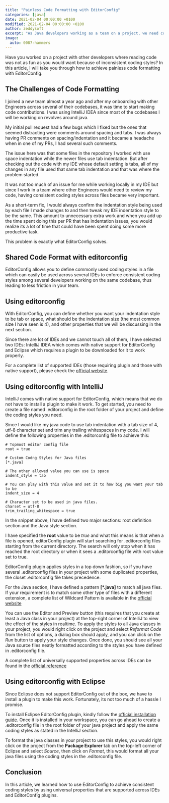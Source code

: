 ```yaml
---
title: "Painless Code Formatting with EditorConfig"
categories: [java]
date: 2021-02-04 00:00:00 +0100
modified: 2021-02-04 00:00:00 +0100
author: zeddysoft
excerpt: "As Java developers working as a team on a project, we need consistent coding styles in our project to enhance readability and make our code a lot cleaner and uniform, that's where EditorConfig shines"
image:
  auto: 0087-hammers
---
```


Have you worked on a project with other developers where reading code was not as fun as you would want because of inconsistent coding styles? In this article, I will take you through how to achieve painless code formatting with EditorConfig.

## The Challenges of Code Formatting

I joined a new team almost a year ago and after my onboarding with other Engineers across several of their codebases, it was time to start making code contributions. I was using IntelliJ IDEA since most of the codebases I will be working on revolves around java.

My initial pull request had a few bugs which I fixed but the ones that seemed distracting were comments around spacing and tabs. I was always having PR comments on spacing/indentation and it became a headache when in one of my PRs, I had several such comments.

The issue here was that some files in the repository I worked with use space indentation while the newer files use tab indentation. But after checking out the code with my IDE whose default setting is tabs, all of my changes in any file used that same tab indentation and that was where the problem started.

It was not too much of an issue for me while working locally in my IDE but since I work in a team where other Engineers would need to review my code, having consistent coding styles across files became very important.

As a short-term fix, I would always confirm the indentation style being used by each file I made changes to and then tweak my IDE indentation style to be the same. This amount to unnecessary extra work and when you add up the time spent doing this per PR that has indentation issues, you would realize its a lot of time that could have been spent doing some more productive task.

This problem is exactly what EditorConfig solves.

## Shared Code Format with editorconfig

EditorConfig allows you to define commonly used coding styles in a file which can easily be used across several IDEs to enforce consistent coding styles among several developers working on the same codebase, thus leading to less friction in your team.

## Using editorconfig

With EditorConfig, you can define whether you want your indentation style to be tab or space, what should be the indentation size (the most common size I have seen is 4), and other properties that we will be discussing in the next section.

Since there are lot of IDEs and we cannot touch all of them, I have selected two IDEs: IntelliJ IDEA which comes with native support for EditorConfig and Eclipse which requires a plugin to be downloaded for it to work properly. 

For a complete list of supported IDEs (those requiring plugin and those with native support), please check the [official website](https://editorconfig.org/).

## Using editorconfig with IntelliJ

IntelliJ comes with native support for EditorConfig, which means that we do not have to install a plugin to make it work. To get started, you need to create a file named .editorconfig in the root folder of your project and define the coding styles you need.

Since I would like my java code to use tab indentation with a tab size of 4, utf-8 character set and trim any trailing whitespaces in my code. I will define the following properties in the .editorconfig file to achieve this:

```
# Topmost editor config file
root = true

# Custom Codng Styles for Java files
[*.java]

# The other allowed value you can use is space
indent_style = tab 

# You can play with this value and set it to how big you want your tab to be
indent_size = 4

# Character set to be used in java files.
charset = utf-8 
trim_trailing_whitespace = true
```

In the snippet above, I have defined two major sections: root definition section and the Java style section. 

I have specified the **root** value to be *true* and what this means is that when a file is opened, editorConfig plugin will start searching for .editorconfig files starting from the current directory. The search will only stop when it has reached the root directory or when it sees a .editorconfig file with root value set to true.

EditorConfig plugin applies styles in a top down fashion, so if you have several .editorconfig files in your project with some duplicated properties, the closet .editorconfig file takes precedence.

For the Java section, I have defined a pattern **[*.java]** to match all java files. If your requirement is to match some other type of files with a different extension, a complete list of Wildcard Pattern is available in the [official website](https://editorconfig.org/)

You can use the Editor and Preview button (this requires that you create at least a Java class in your project) at the top-right corner of IntelliJ to view the effect of the styles in realtime. To apply the styles to all Java classes in your project, you would right click on the project and select *Reformat Code* from the list of options, a dialog box should apply, and you can click on the *Run* button to apply your style changes. Once done, you should see all your Java source files neatly formatted according to the styles you have defined in .editorconfig file.

A complete list of universally supported properties across IDEs can be found in the  [official reference](https://github.com/editorconfig/editorconfig/wiki/EditorConfig-Properties#current-universal-properties)

## Using editorconfig with Eclipse
Since Eclipse does not support EditorConfig out of the box, we have to install a plugin to make this work. Fortunately, its not too much of a hassle I promise.

To install Eclipse EditorConfig plugin, kindly follow the [official installation guide](https://github.com/ncjones/editorconfig-eclipse#installation). Once it is installed in your workspace, you can go ahead to create a .editorconfig file in the root folder of your java project and apply the same coding styles as stated in the IntelliJ section.

To format the java classes in your project to use this styles, you would right click on the project from the **Package Explorer** tab on the top-left corner of Eclipse and select *Source*, then click on *Format*, this would format all your java files using the coding styles in the .editorconfig file.

## Conclusion
In this article, we learned how to use EditorConfig to achieve consistent coding styles by using universal properties that are supported across IDEs and EditorConfig plugins. 